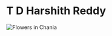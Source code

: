 # T D Harshith Reddy
<img src="https://images.unsplash.com/photo-1645019769685-3572e0d2ad69?ixlib=rb-1.2.1&ixid=MnwxMjA3fDB8MHxwaG90by1wYWdlfHx8fGVufDB8fHx8&auto=format&fit=crop&w=1888&q=80" alt="Flowers in Chania">
